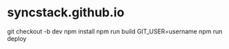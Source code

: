 # syncstack.github.io

git checkout -b dev
npm install
npm run build
GIT_USER=username npm run deploy

